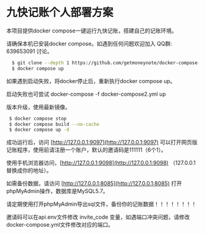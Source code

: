 # 九快记账个人部署方案

本项目提供docker compose一键运行九快记账，搭建自己的记账环境。

请确保本机已安装docker compose。如遇到任何问题欢迎加入 QQ群: 639653091 讨论。

```sh
  $ git clone --depth 1 https://github.com/getmoneynote/docker-compose-moneywhere.git
  $ docker compose up
```
 如果遇到启动失败，将docker停止后，重新执行docker compose up。

 启动失败也可尝试 docker-compose -f docker-compose2.yml up

 版本升级，使用最新镜像。
 ```sh
  $ docker compose stop
  $ docker compose build --no-cache
  $ docker compose up -d
```

成功运行后，访问 [http://127.0.0.1:9097](http://127.0.0.1:9097) 可以打开网页版记账程序，使用前请注册一个账户，默认的邀请码是111111（6个1）。

使用手机浏览器访问，[http://127.0.0.1:9098](http://127.0.0.1:9098) （127.0.0.1替换成你的地址）。

如需备份数据，请访问 [http://127.0.0.1:8085](http://127.0.0.1:8085) 打开phpMyAdmin操作，数据库是MySQL5.7。

请定期使用打开phpMyAdmin导出sql文件，备份你的记账数据！！！！！！！！

邀请码可以在api.env文件修改 invite_code 变量，如遇端口冲突问题，请修改docker-compose.yml文件修改对应的端口。
